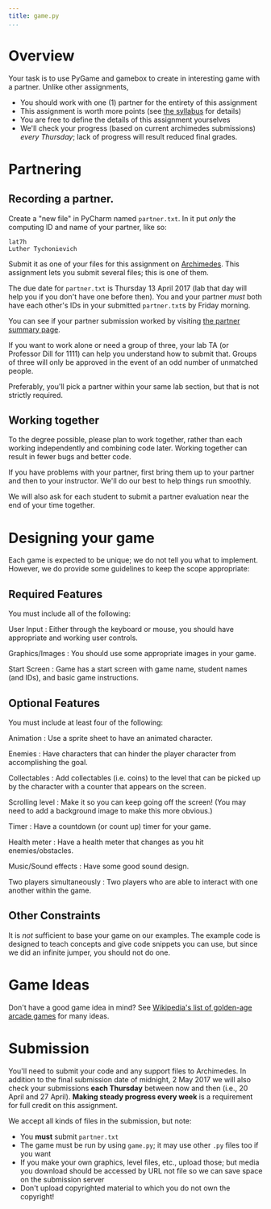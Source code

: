 ```yaml
---
title: game.py
...
```


# Overview

Your task is to use PyGame and gamebox to create in interesting game with a partner.
Unlike other assignments,

-   You should work with one (1) partner for the entirety of this assignment
-   This assignment is worth more points (see [the syllabus](syllabus.html) for details)
-   You are free to define the details of this assignment yourselves
-   We'll check your progress (based on current archimedes submissions) *every Thursday*; lack of progress will result reduced final grades.

# Partnering

## Recording a partner.

Create a "new file" in PyCharm named `partner.txt`.  In it put *only* the computing ID and name of your partner, like so:

````
lat7h
Luther Tychonievich
````

Submit it as one of your files for this assignment on [Archimedes](https://archimedes.cs.virginia.edu/cs1110/).
This assignment lets you submit several files; this is one of them.

The due date for `partner.txt` is Thursday 13 April 2017 (lab that day will help you if you don't have one before then).
You and your partner *must* both have each other's IDs in your submitted `partner.txt`s by Friday morning.

You can see if your partner submission worked by visiting [the partner summary page](https://archimedes.cs.virginia.edu/cs1110/partners.php).

If you want to work alone or need a group of three, your lab TA (or Professor Dill for 1111) can help you understand how to submit that.  Groups of three will only be approved in the event of an odd number of unmatched people.

Preferably, you'll pick a partner within your same lab section, but that is not strictly required.

## Working together

To the degree possible, please plan to work together, rather than each working independently and combining code later.
Working together can result in fewer bugs and better code.

If you have problems with your partner, first bring them up to your partner and then to your instructor.
We'll do our best to help things run smoothly.

We will also ask for each student to submit a partner evaluation near the end of your time together.

# Designing your game

Each game is expected to be unique; we do not tell you what to implement.
However, we do provide some guidelines to keep the scope appropriate:

## Required Features

You must include all of the following:

User Input
:   Either through the keyboard or mouse, you should have appropriate and working user controls.

Graphics/Images
:   You should use some appropriate images in your game.

Start Screen
:   Game has a start screen with game name, student names (and IDs), and basic game instructions.

## Optional Features

You must include at least four of the following:

Animation
:   Use a sprite sheet to have an animated character.

Enemies
:   Have characters that can hinder the player character from accomplishing the goal.

Collectables
:   Add collectables (i.e. coins) to the level that can be picked up by the character with a counter that appears on the screen.

Scrolling level
:   Make it so you can keep going off the screen! (You may need to add a background image to make this more obvious.)

Timer
:   Have a countdown (or count up) timer for your game.

Health meter
:   Have a health meter that changes as you hit enemies/obstacles.

Music/Sound effects
:   Have some good sound design.

Two players simultaneously
:   Two players who are able to interact with one another within the game.

## Other Constraints

It is *not* sufficient to base your game on our examples.
The example code is designed to teach concepts and give code snippets you can use,
but since we did an infinite jumper, you should not do one.

# Game Ideas

Don't have a good game idea in mind?
See [Wikipedia's list of golden-age arcade games](https://en.wikipedia.org/wiki/Golden_age_of_arcade_video_games#List_of_popular_arcade_games) for many ideas.


# Submission

You'll need to submit your code and any support files to Archimedes.
In addition to the final submission date of midnight, 2 May 2017
we will also check your submissions **each Thursday** between now and then (i.e., 20 April and 27 April).
**Making steady progress every week** is a requirement for full credit on this assignment.

We accept all kinds of files in the submission, but note:

-   You **must** submit `partner.txt`
-   The game must be run by using `game.py`; it may use other `.py` files too if you want
-   If you make your own graphics, level files, etc., upload those; but media you download should be accessed by URL not file so we can save space on the submission server
-   Don't upload copyrighted material to which you do not own the copyright!
